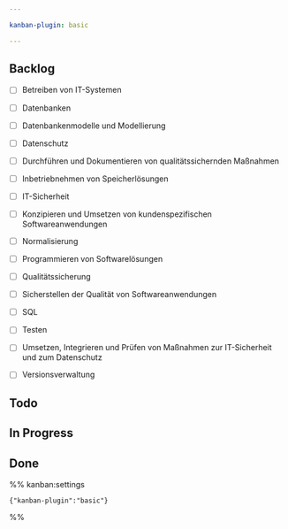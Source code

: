```yaml
---

kanban-plugin: basic

---
```


## Backlog

- [ ] Betreiben von IT-Systemen
- [ ] Datenbanken
- [ ] Datenbankenmodelle und Modellierung
- [ ] Datenschutz
- [ ] Durchführen und Dokumentieren von qualitätssichernden Maßnahmen
- [ ] Inbetriebnehmen von Speicherlösungen
- [ ] IT-Sicherheit
- [ ] Konzipieren und Umsetzen von kundenspezifischen Softwareanwendungen
- [ ] Normalisierung
- [ ] Programmieren von Softwarelösungen
- [ ] Qualitätssicherung
- [ ] Sicherstellen der Qualität von Softwareanwendungen
- [ ] SQL
- [ ] Testen
- [ ] Umsetzen, Integrieren und Prüfen von Maßnahmen zur IT-Sicherheit und zum Datenschutz
- [ ] Versionsverwaltung


## Todo



## In Progress



## Done





%% kanban:settings
```
{"kanban-plugin":"basic"}
```
%%
